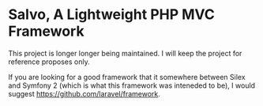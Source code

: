 # Salvo, A Lightweight PHP MVC Framework #

This project is longer longer being maintained.  I will keep the project for reference proposes only.

If you are looking for a good framework that it somewhere between Silex and Symfony 2 (which is what this framework was inteneded to be), I would suggest https://github.com/laravel/framework.
